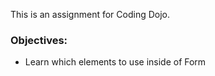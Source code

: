 This is an assignment for Coding Dojo.

### Objectives:

* Learn which elements to use inside of Form
